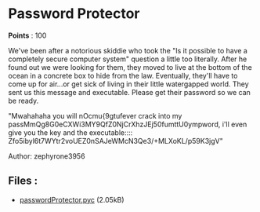 # Password Protector
**Points** : 100

We've been after a notorious skiddie who took the "Is it possible to have a completely secure computer system" question a little too literally. After he found out we were looking for them, they moved to live at the bottom of the ocean in a concrete box to hide from the law. Eventually, they'll have to come up for air...or get sick of living in their little watergapped world. They sent us this message and executable. Please get their password so we can be ready. 

"Mwahahaha you will nOcmu{9gtufever crack into my passMmQg8G0eCXWi3MY9QfZ0NjCrXhzJEj50fumttU0ympword, i'll even give you the key and the executable:::: Zfo5ibyl6t7WYtr2voUEZ0nSAJeWMcN3Qe3/+MLXoKL/p59K3jgV"

Author:  zephyrone3956

## Files : 

 - [passwordProtector.pyc](./passwordProtector.pyc) (2.05kB)